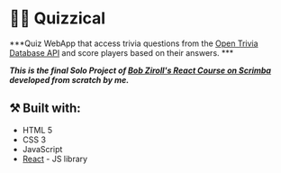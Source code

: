 # 🤔💭 Quizzical



***Quiz WebApp that access trivia questions from the [Open Trivia Database API](https://opentdb.com/) and score players based on their answers. ***

***This is the final Solo Project of [Bob Ziroll's React Course on Scrimba](https://scrimba.com/learn/learnreact) developed from scratch by me.***

## ⚒️ Built with:
- HTML 5
- CSS 3
- JavaScript
- [React](https://reactjs.org/) - JS library